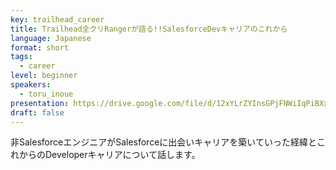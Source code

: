 ```yaml
---
key: trailhead_career
title: Trailhead全クリRangerが語る!!SalesforceDevキャリアのこれから
language: Japanese
format: short
tags:
  - career
level: beginner
speakers:
  - toru_inoue
presentation: https://drive.google.com/file/d/12xYLrZYInsGPjFNWiIqPiBXxKvINQ9XG/view
draft: false
---
```

非SalesforceエンジニアがSalesforceに出会いキャリアを築いていった経緯とこれからのDeveloperキャリアについて話します。